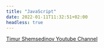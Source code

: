 ```yaml
---
title: "JavaScript"
date: 2022-01-11T11:32:51+02:00
headless: true
---
```


[Timur Shemsedinov Youtube Channel](https://www.youtube.com/user/sthxnp/videos)
